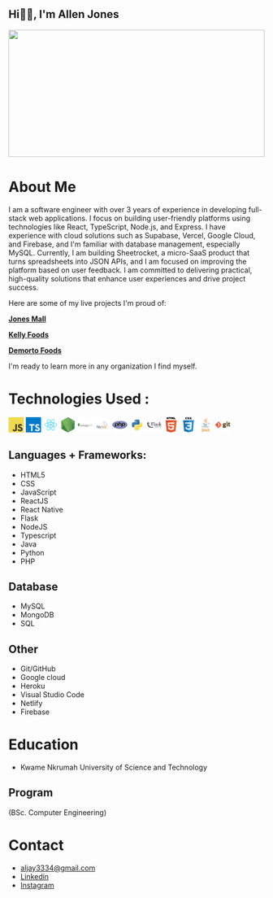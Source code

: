 

​<h2>Hi👋🏻, I'm Allen Jones</h2>
 
<img src="https://c4.wallpaperflare.com/wallpaper/176/864/869/computer-laptop-coffee-programming-wallpaper-preview.jpg"
     style="width:100%; height:250px;"
 />


# About Me
I am a software engineer with over 3 years of experience in developing full-stack web applications. I focus on building user-friendly platforms using technologies like React, TypeScript, Node.js, and Express. I have experience with cloud solutions such as Supabase, Vercel, Google Cloud, and Firebase, and I'm familiar with database management, especially MySQL. Currently, I am building Sheetrocket, a micro-SaaS product that turns spreadsheets into JSON APIs, and I am focused on improving the platform based on user feedback. I am committed to delivering practical, high-quality solutions that enhance user experiences and drive project success.

<p>Here are some of my live projects I'm proud of:</p>
<p><b><a href="https://sheetrocket.com/">Jones Mall</a></b></p>
<p><b><a href="https://kelly-foods.web.app/">Kelly Foods</a></b></p>
<p><b><a href="https://demorto-foods.web.app/">Demorto Foods</a></b></p>


<p>I'm ready to learn more in any organization I find myself.</p>


# Technologies Used :
<code><img height="30" src="https://raw.githubusercontent.com/github/explore/80688e429a7d4ef2fca1e82350fe8e3517d3494d/topics/javascript/javascript.png"></code>
<code><img height="30" src="https://raw.githubusercontent.com/github/explore/80688e429a7d4ef2fca1e82350fe8e3517d3494d/topics/typescript/typescript.png"></code>
<code><img height="30" src="https://raw.githubusercontent.com/github/explore/80688e429a7d4ef2fca1e82350fe8e3517d3494d/topics/react/react.png"></code>
<code><img height="30" src="https://raw.githubusercontent.com/github/explore/80688e429a7d4ef2fca1e82350fe8e3517d3494d/topics/nodejs/nodejs.png"></code>
<code><img height="30" src="https://raw.githubusercontent.com/github/explore/80688e429a7d4ef2fca1e82350fe8e3517d3494d/topics/mongodb/mongodb.png"></code>
<code><img height="30" src="https://raw.githubusercontent.com/github/explore/80688e429a7d4ef2fca1e82350fe8e3517d3494d/topics/mysql/mysql.png"></code>
<code><img height="30" src="https://raw.githubusercontent.com/github/explore/80688e429a7d4ef2fca1e82350fe8e3517d3494d/topics/php/php.png"></code>
<code><img height="30" src="https://raw.githubusercontent.com/github/explore/80688e429a7d4ef2fca1e82350fe8e3517d3494d/topics/python/python.png"></code>
<code><img height="30" src="https://raw.githubusercontent.com/github/explore/80688e429a7d4ef2fca1e82350fe8e3517d3494d/topics/flask/flask.png"></code>
<code><img height="30" src="https://raw.githubusercontent.com/github/explore/80688e429a7d4ef2fca1e82350fe8e3517d3494d/topics/html/html.png"></code>
<code><img height="30" src="https://raw.githubusercontent.com/github/explore/80688e429a7d4ef2fca1e82350fe8e3517d3494d/topics/css/css.png"></code>
<code><img height="30" src="https://raw.githubusercontent.com/github/explore/80688e429a7d4ef2fca1e82350fe8e3517d3494d/topics/java/java.png"></code>
<code><img height="30" src="https://raw.githubusercontent.com/github/explore/80688e429a7d4ef2fca1e82350fe8e3517d3494d/topics/git/git.png"></code>





## Languages + Frameworks: 
- HTML5
- CSS
- JavaScript
- ReactJS
- React Native
- Flask
- NodeJS
- Typescript
- Java
- Python
- PHP
## Database
- MySQL
- MongoDB
- SQL

## Other
- Git/GitHub
- Google cloud
- Heroku
- Visual Studio Code
- Netlify
- Firebase


# Education
- Kwame Nkrumah University of Science  and Technology
## Program
(BSc. Computer Engineering)

# Contact
- aljay3334@gmail.com
- <a href='https://www.linkedin.com/in/allen-jones-b799b7171'>Linkedin</a>
- <a href='https://www.instagram.com/_allenjones/'>Instagram</a>
